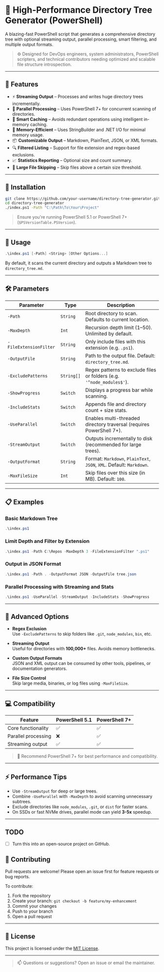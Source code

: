 # 📁 High-Performance Directory Tree Generator (PowerShell)

A blazing-fast PowerShell script that generates a comprehensive directory tree with optional streaming output, parallel processing, smart filtering, and multiple output formats.

> ⚙️ Designed for DevOps engineers, system administrators, PowerShell scripters, and technical contributors needing optimized and scalable file structure introspection.

---

## 🚀 Features

- ⚡ **Streaming Output** – Processes and writes huge directory trees incrementally.
- 🔀 **Parallel Processing** – Uses PowerShell 7+ for concurrent scanning of directories.
- 🧠 **Smart Caching** – Avoids redundant operations using intelligent in-memory caching.
- 🧵 **Memory-Efficient** – Uses StringBuilder and .NET I/O for minimal memory usage.
- 📦 **Customizable Output** – Markdown, PlainText, JSON, or XML formats.
- 🔍 **Filtered Listing** – Support for file extension and regex-based exclusions.
- 📈 **Statistics Reporting** – Optional size and count summary.
- 💾 **Large File Skipping** – Skip files above a certain size threshold.

---

## 🔧 Installation

```bash
git clone https://github.com/your-username/directory-tree-generator.git
cd directory-tree-generator
./index.ps1 -Path "C:\Path\To\Your\Project"
```

> Ensure you're running PowerShell 5.1 or PowerShell 7+ (`$PSVersionTable.PSVersion`).

---

## 📌 Usage

```powershell
.\index.ps1 [-Path] <String> [Other Options...]
```

By default, it scans the current directory and outputs a Markdown tree to `directory_tree.md`.

---

## 🛠️ Parameters

| Parameter              | Type       | Description                                                           |
| ---------------------- | ---------- | --------------------------------------------------------------------- |
| `-Path`                | `String`   | Root directory to scan. Defaults to current location.                 |
| `-MaxDepth`            | `Int`      | Recursion depth limit (1–50). Unlimited by default.                   |
| `-FileExtensionFilter` | `String`   | Only include files with this extension (e.g. `.ps1`).                 |
| `-OutputFile`          | `String`   | Path to the output file. Default: `directory_tree.md`.                |
| `-ExcludePatterns`     | `String[]` | Regex patterns to exclude files or folders (e.g. `'^node_modules$'`). |
| `-ShowProgress`        | `Switch`   | Displays a progress bar while scanning.                               |
| `-IncludeStats`        | `Switch`   | Appends file and directory count + size stats.                        |
| `-UseParallel`         | `Switch`   | Enables multi-threaded directory traversal (requires PowerShell 7+).  |
| `-StreamOutput`        | `Switch`   | Outputs incrementally to disk (recommended for large trees).          |
| `-OutputFormat`        | `String`   | Format: `Markdown`, `PlainText`, `JSON`, `XML`. Default: `Markdown`.  |
| `-MaxFileSize`         | `Int`      | Skip files over this size (in MB). Default: `100`.                    |

---

## 📋 Examples

### Basic Markdown Tree

```powershell
.\index.ps1
```

### Limit Depth and Filter by Extension

```powershell
.\index.ps1 -Path C:\Repos -MaxDepth 3 -FileExtensionFilter ".ps1"
```

### Output in JSON Format

```powershell
.\index.ps1 -Path . -OutputFormat JSON -OutputFile tree.json
```

### Parallel Processing with Streaming and Stats

```powershell
.\index.ps1 -UseParallel -StreamOutput -IncludeStats -ShowProgress
```

---

## 🧠 Advanced Options

- **Regex Exclusion**  
  Use `-ExcludePatterns` to skip folders like `.git`, `node_modules`, `bin`, etc.

- **Streaming Output**  
  Useful for directories with **100,000+** files. Avoids memory bottlenecks.

- **Custom Output Formats**  
  JSON and XML output can be consumed by other tools, pipelines, or documentation generators.

- **File Size Control**  
  Skip large media, binaries, or log files using `-MaxFileSize`.

---

## 💻 Compatibility

| Feature             | PowerShell 5.1 | PowerShell 7+ |
| ------------------- | -------------- | ------------- |
| Core functionality  | ✅             | ✅            |
| Parallel processing | ❌             | ✅            |
| Streaming output    | ✅             | ✅            |

> 📝 Recommend PowerShell 7+ for best performance and compatibility.

---

## ⚡ Performance Tips

- Use `-StreamOutput` for deep or large trees.
- Combine `-UseParallel` with `-MaxDepth` to avoid scanning unnecessary subtrees.
- Exclude directories like `node_modules`, `.git`, or `dist` for faster scans.
- On SSDs or fast NVMe drives, parallel mode can yield **3-5x** speedup.

---

## TODO

- [ ] Turn this into an open-source project on GitHub.

## 🤝 Contributing

Pull requests are welcome! Please open an issue first for feature requests or bug reports.

To contribute:

1. Fork the repository
2. Create your branch: `git checkout -b feature/my-enhancement`
3. Commit your changes
4. Push to your branch
5. Open a pull request

---

## 📄 License

This project is licensed under the [MIT License](LICENSE).

---

> 📫 Questions or suggestions? Open an issue or email the maintainer.
